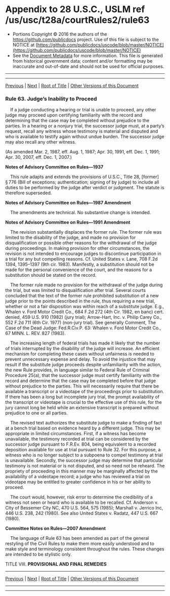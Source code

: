 ---
---

# Appendix to 28 U.S.C., USLM ref /us/usc/t28a/courtRules2/rule63

* Portions Copyright © 2016 the authors of the https://github.com/publicdocs project.
  Use of this file is subject to the NOTICE at [https://github.com/publicdocs/uscode/blob/master/NOTICE](https://github.com/publicdocs/uscode/blob/master/NOTICE)
* See the [Document Metadata](././../../../..//README.md) for more information.
  This file is generated from historical government data; content and/or formatting may be inaccurate and out-of-date and should not be used for official purposes.

----------
----------

[Previous](./../../../..//us/usc/t28a/courtRules2/m__us_usc_t28a_courtRules2_rule62.1.md) | [Next](./../../../..//us/usc/t28a/courtRules2/m__us_usc_t28a_courtRules2_rule64.md) | [Root of Title](./../../../../) | [Other Versions of this Document](https://publicdocs.github.io/go/links?ns=uslm&ref=%2Fus%2Fusc%2Ft28a%2FcourtRules2%2Frule63)

### Rule 63. Judge’s Inability to Proceed

    If a judge conducting a hearing or trial is unable to proceed, any other judge may proceed upon certifying familiarity with the record and determining that the case may be completed without prejudice to the parties. In a hearing or a nonjury trial, the successor judge must, at a party’s request, recall any witness whose testimony is material and disputed and who is available to testify again without undue burden. The successor judge may also recall any other witness.

(As amended Mar. 2, 1987, eff. Aug. 1, 1987; Apr. 30, 1991, eff. Dec. 1, 1991; Apr. 30, 2007, eff. Dec. 1, 2007.)

 __Notes of Advisory Committee on Rules—1937__ 

    This rule adapts and extends the provisions of U.S.C., Title 28, \[former\] § 776 (Bill of exceptions; authentication; signing of by judge) to include all duties to be performed by the judge after verdict or judgment. The statute is therefore superseded.

 __Notes of Advisory Committee on Rules—1987 Amendment__ 

    The amendments are technical. No substantive change is intended.

 __Notes of Advisory Committee on Rules—1991 Amendment__ 

    The revision substantially displaces the former rule. The former rule was limited to the disability of the judge, and made no provision for disqualification or possible other reasons for the withdrawal of the judge during proceedings. In making provision for other circumstances, the revision is not intended to encourage judges to discontinue participation in a trial for any but compelling reasons. Cf. United States v. Lane, 708 F.2d 1394, 1395–1397 (9th cir. 1983). Manifestly, a substitution should not be made for the personal convenience of the court, and the reasons for a substitution should be stated on the record.

    The former rule made no provision for the withdrawal of the judge during the trial, but was limited to disqualification after trial. Several courts concluded that the text of the former rule prohibited substitution of a new judge prior to the points described in the rule, thus requiring a new trial, whether or not a fair disposition was within reach of a substitute judge. E.g., Whalen v. Ford Motor Credit Co., 684 F.2d 272 (4th Cir. 1982, en banc) cert. denied, 459 U.S. 910 (1982) (jury trial); Arrow-Hart, Inc. v. Philip Carey Co., 552 F.2d 711 (6th Cir. 1977) (non-jury trial). See generally Comment, The Case of the Dead Judge: Fed.R.Civ.P. 63: Whalen v. Ford Motor Credit Co., 67 MINN. L. REV. 827 (1983).

    The increasing length of federal trials has made it likely that the number of trials interrupted by the disability of the judge will increase. An efficient mechanism for completing these cases without unfairness is needed to prevent unnecessary expense and delay. To avoid the injustice that may result if the substitute judge proceeds despite unfamiliarity with the action, the new Rule provides, in language similar to Federal Rule of Criminal Procedure 25(a), that the successor judge must certify familiarity with the record and determine that the case may be completed before that judge without prejudice to the parties. This will necessarily require that there be available a transcript or a videotape of the proceedings prior to substitution. If there has been a long but incomplete jury trial, the prompt availability of the transcript or videotape is crucial to the effective use of this rule, for the jury cannot long be held while an extensive transcript is prepared without prejudice to one or all parties.

    The revised text authorizes the substitute judge to make a finding of fact at a bench trial based on evidence heard by a different judge. This may be appropriate in limited circumstances. First, if a witness has become unavailable, the testimony recorded at trial can be considered by the successor judge pursuant to F.R.Ev. 804, being equivalent to a recorded deposition available for use at trial pursuant to Rule 32. For this purpose, a witness who is no longer subject to a subpoena to compel testimony at trial is unavailable. Secondly, the successor judge may determine that particular testimony is not material or is not disputed, and so need not be reheard. The propriety of proceeding in this manner may be marginally affected by the availability of a videotape record; a judge who has reviewed a trial on videotape may be entitled to greater confidence in his or her ability to proceed.

    The court would, however, risk error to determine the credibility of a witness not seen or heard who is available to be recalled. Cf. Anderson v. City of Bessemer City NC, 470 U.S. 564, 575 (1985); Marshall v. Jerrico Inc, 446 U.S. 238, 242 (1980). See also United States v. Radatz, 447 U.S. 667 (1980).

 __Committee Notes on Rules—2007 Amendment__ 

    The language of Rule 63 has been amended as part of the general restyling of the Civil Rules to make them more easily understood and to make style and terminology consistent throughout the rules. These changes are intended to be stylistic only.

TITLE VIII. __PROVISIONAL AND FINAL REMEDIES__ 

----------

[Previous](./../../../..//us/usc/t28a/courtRules2/m__us_usc_t28a_courtRules2_rule62.1.md) | [Next](./../../../..//us/usc/t28a/courtRules2/m__us_usc_t28a_courtRules2_rule64.md) | [Root of Title](./../../../../) | [Other Versions of this Document](https://publicdocs.github.io/go/links?ns=uslm&ref=%2Fus%2Fusc%2Ft28a%2FcourtRules2%2Frule63)

----------
----------



